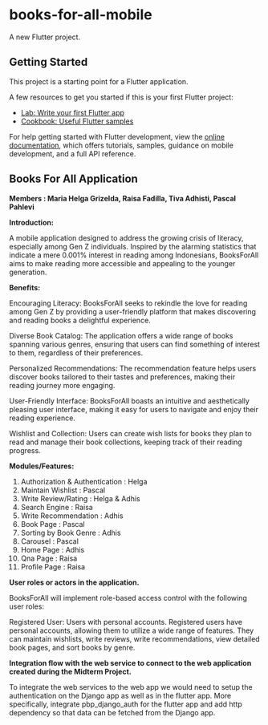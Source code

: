 # books-for-all-mobile

A new Flutter project.

## Getting Started

This project is a starting point for a Flutter application.

A few resources to get you started if this is your first Flutter project:

- [Lab: Write your first Flutter app](https://docs.flutter.dev/get-started/codelab)
- [Cookbook: Useful Flutter samples](https://docs.flutter.dev/cookbook)

For help getting started with Flutter development, view the
[online documentation](https://docs.flutter.dev/), which offers tutorials,
samples, guidance on mobile development, and a full API reference.

## Books For All Application

**Members : Maria Helga Grizelda, Raisa Fadilla, Tiva Adhisti, Pascal Pahlevi**

**Introduction:**

A mobile application designed to address the growing crisis of literacy, especially among Gen Z individuals. Inspired by the alarming statistics that indicate a mere 0.001% interest in reading among Indonesians, BooksForAll aims to make reading more accessible and appealing to the younger generation.

**Benefits:**

Encouraging Literacy: BooksForAll seeks to rekindle the love for reading among Gen Z by providing a user-friendly platform that makes discovering and reading books a delightful experience.

Diverse Book Catalog: The application offers a wide range of books spanning various genres, ensuring that users can find something of interest to them, regardless of their preferences.

Personalized Recommendations: The recommendation feature helps users discover books tailored to their tastes and preferences, making their reading journey more engaging.

User-Friendly Interface: BooksForAll boasts an intuitive and aesthetically pleasing user interface, making it easy for users to navigate and enjoy their reading experience.

Wishlist and Collection: Users can create wish lists for books they plan to read and manage their book collections, keeping track of their reading progress.

**Modules/Features:**

1. Authorization & Authentication : Helga
2. Maintain Wishlist : Pascal
3. Write Review/Rating : Helga & Adhis
4. Search Engine : Raisa
5. Write Recommendation : Adhis
6. Book Page : Pascal
7. Sorting by Book Genre : Adhis
8. Carousel : Pascal
9. Home Page : Adhis
10. Qna Page : Raisa
11. Profile Page : Raisa

**User roles or actors in the application.**

BooksForAll will implement role-based access control with the following user roles:

Registered User: Users with personal accounts. Registered users have personal accounts, allowing them to utilize a wide range of features. They can maintain wishlists, write reviews, write recommendations, view detailed book pages, and sort books by genre.

**Integration flow with the web service to connect to the web application created during the Midterm Project.**

To integrate the web services to the web app we would need to setup the authentication on the Django app as well as in the flutter app. More specifically, integrate pbp_django_auth for the flutter app and add http dependency so that data can be fetched from the Django app.


